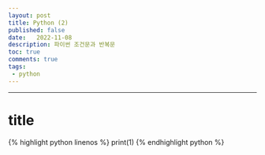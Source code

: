 ```yaml
---
layout: post
title: Python (2)
published: false
date:   2022-11-08
description: 파이썬 조건문과 반복문
toc: true
comments: true
tags:
 - python
---
```

---
# title
{% highlight python linenos %}
print(1)
{% endhighlight python %}
